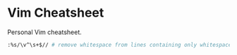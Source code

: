 # Vim Cheatsheet
Personal Vim cheatsheet.

```bash
:%s/\v^\s+$// # remove whitespace from lines containing only whitespace
```
